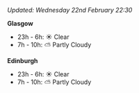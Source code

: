 *Updated: Wednesday 22nd February 22:30*

**Glasgow**

* 23h - 6h: :sunny: Clear
* 7h - 10h: :partly_sunny: Partly Cloudy

**Edinburgh**

* 23h - 6h: :sunny: Clear
* 7h - 10h: :partly_sunny: Partly Cloudy
